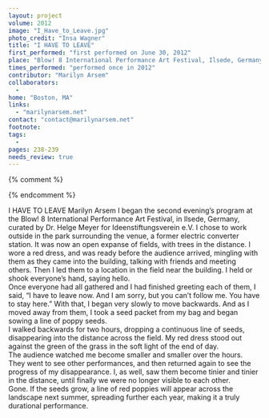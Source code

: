 ```yaml
---
layout: project
volume: 2012
image: "I_Have_to_Leave.jpg"
photo_credit: "Insa Wagner"
title: "I HAVE TO LEAVE"
first_performed: "first performed on June 30, 2012"
place: "Blow! 8 International Performance Art Festival, Ilsede, Germany"
times_performed: "performed once in 2012"
contributor: "Marilyn Arsem"
collaborators: 
  - 
home: "Boston, MA"
links: 
  - "marilynarsem.net"
contact: "contact@marilynarsem.net"
footnote: 
tags: 
  - 
pages: 238-239
needs_review: true
---
```


{% comment %} 

{% endcomment %}

 I HAVE TO LEAVE 
 Marilyn Arsem 
 I began the second evening’s program at the Blow! 8 International Performance Art Festival, in Ilsede, Germany, curated by Dr. Helge Meyer for Ideenstiftungsverein e.V. I chose to work outside in the park surrounding the venue, a former electric converter station. It was now an open expanse of fields, with trees in the distance. 
 I wore a red dress, and was ready before the audience arrived, mingling with them as they came into the building, talking with friends and meeting others. Then I led them to a location in the field near the building. I held or shook everyone’s hand, saying hello.  
 Once everyone had all gathered and I had finished greeting each of them, I said, 
 “I have to leave now. And I am sorry, but you can’t follow me. You have to stay here.” 
 With that, I began very slowly to move backwards. And as I moved away from them, I took a seed packet from my bag and began sowing a line of poppy seeds.  
 I walked backwards for two hours, dropping a continuous line of seeds, disappearing into the distance across the field. My red dress stood out against the green of the grass in the soft light of the end of day.  
 The audience watched me become smaller and smaller over the hours. They went to see other performances, and then returned again to see the progress of my disappearance. I, as well, saw them become tinier and tinier in the distance, until finally we were no longer visible to each other.  
 Gone. 
 If the seeds grow, a line of red poppies will appear across the landscape next summer, spreading further each year, making it a truly durational performance. 
